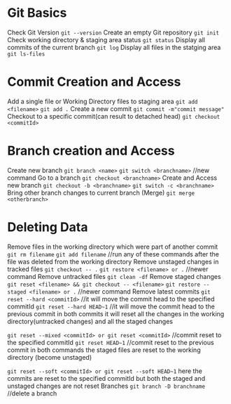 # Git Basics

Check Git Version
`git --version`
Create an empty Git repository
`git init`
Check working directory & staging area status
`git status`
Display all commits of the current branch
`git log`
Display all files in the statging area
`git ls-files`

# Commit Creation and Access

Add a single file or  Working Directory files to staging area
`git add <filename>`
`git add .`
Create a new commit
`git commit -m"commit message"`
Checkout to a specific commit(can result to detached head)
`git checkout <commitId>`

# Branch creation and Access

Create new branch
`git branch <name>`
`git switch <branchname>` //new command
Go to a branch
`git checkout <branchname>`
Create and Access new branch
`git checkout -b <branchname>`
`git switch -c <branchname>`
Bring other branch changes to current branch (Merge)
`git merge <otherbranch>`

# Deleting Data

Remove files in the working directory which were part of another commit
`git rm filename`
`git add filename` //run any of these commands after the file was deleted from the working directory
Remove unstaged changes in tracked files
`git checkout -- .`
`git restore <filename> or .` //newer command
Remove untracked files
`git clean -df`
Remove staged changes
`git reset <filename> && git checkout -- <filename>`
`git restore --staged <filename> or .` //newer command
Remove latest commits
`git reset --hard <commitId>` //it will move the commit head to the specified commitId
`git reset --hard HEAD~1` //it will move the commit head to the previous commit
in both commits it will reset all the changes in the working directory(untracked changes) and all the staged changes

`git reset --mixed <commitId> or git reset <commitId>` //commit reset to the specified commitId
`git reset HEAD~1` //commit reset to the previous commit
in both commands the staged files are reset to the working directory (become unstaged)

`git reset --soft <commitId> or git reset --soft HEAD~1`
here the commits are reset to the specified commitId but both the staged and  unstaged changes are not reset
Branches
`git branch -D branchname` //delete a branch



